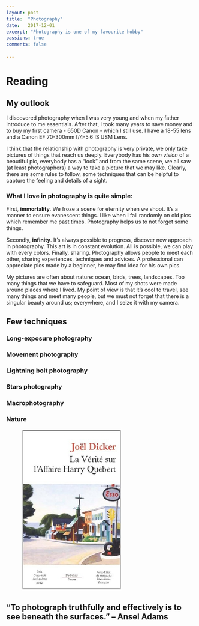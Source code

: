 ```yaml
---
layout: post
title:  "Photography"
date:   2017-12-01
excerpt: "Photography is one of my favourite hobby"
passions: true
comments: false

---
```


# Reading

## My outlook

I discovered photography when I was very young and when my father introduce to me essentials. After that, I took many years to save money and to buy my first camera - 650D Canon - which I still use. I have a 18-55 lens and a Canon EF 70-300mm f/4-5.6 IS USM Lens.

I think that the relationship with photography is very private, we only take pictures of things that reach us deeply. Everybody has his *own vision* of a beautiful pic, everybody has a “look” and from the same scene, we all saw (at least photographers) a way to take a picture that we may like. Clearly, there are some rules to follow, some techniques that can be helpful to capture the feeling and details of a sight.

### What I love in photography is quite simple:

First, **immortality**. We froze a scene for eternity when we shoot. It’s a manner to ensure evanescent things. I like when I fall randomly on old pics which remember me past times. Photography helps us to not forget some things.

Secondly, **infinity**. It’s always possible to progress, discover new approach in photography. This art is in constant evolution. All is possible, we can play with every colors.
Finally, sharing. Photography allows people to meet each other, sharing experiences, techniques and advices. A professional can appreciate pics made by a beginner, he may find idea for his own pics.

My pictures are often about nature: ocean, birds, trees, landscapes. Too many things that we have to safeguard. Most of my shots were made around places where I lived. My point of view is that it’s cool to travel, see many things and meet many people, but we must not forget that there is a singular beauty around us; everywhere, and I seize it with my camera.

## Few techniques

### Long-exposure photography

### Movement photography

### Lightning bolt photography

### Stars photography

### Macrophotography

### Nature

<figure>
	<img src="img/harry.jpg">
</figure>

## “To photograph truthfully and effectively is to see beneath the surfaces.” – Ansel Adams